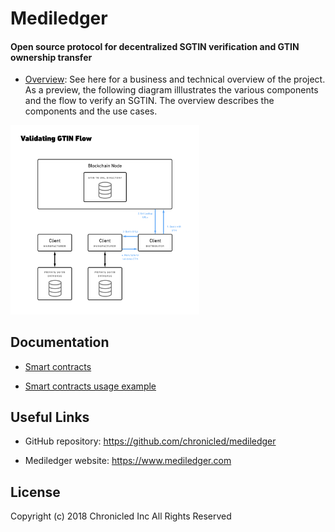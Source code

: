 # Mediledger
#### Open source protocol for decentralized SGTIN verification and GTIN ownership transfer

* [Overview](https://github.com/chronicled/mediledger/blob/master/overview/README.md): See here for a business and technical overview of the project. As a preview, the following diagram illlustrates the various components and the flow to verify an SGTIN. The overview describes the components and the use cases.
<img src="overview/validate-gtin.png" width="60%">

## Documentation

* [Smart contracts](https://chronicled.github.io/mediledger/docs/CompanyDirectoryInterface/)

* [Smart contracts usage example](https://github.com/chronicled/mediledger/blob/master/examples/Smart%20Contracts.md)

## Useful Links

* GitHub repository: https://github.com/chronicled/mediledger

* Mediledger website: https://www.mediledger.com

## License
Copyright (c) 2018 Chronicled Inc All Rights Reserved
